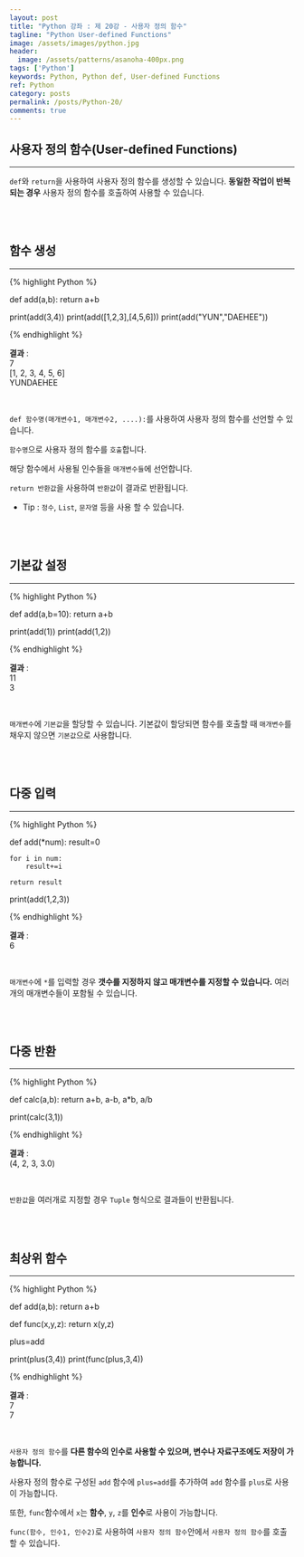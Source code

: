 ```yaml
---
layout: post
title: "Python 강좌 : 제 20강 - 사용자 정의 함수"
tagline: "Python User-defined Functions"
image: /assets/images/python.jpg
header:
  image: /assets/patterns/asanoha-400px.png
tags: ['Python']
keywords: Python, Python def, User-defined Functions
ref: Python
category: posts
permalink: /posts/Python-20/
comments: true
---
```


## 사용자 정의 함수(User-defined Functions) ##
----------

`def`와 `return`을 사용하여 사용자 정의 함수를 생성할 수 있습니다. **동일한 작업이 반복되는 경우** 사용자 정의 함수를 호출하여 사용할 수 있습니다.

<br>
<br>

## 함수 생성 ##
----------

{% highlight Python %}

def add(a,b):
    return a+b

print(add(3,4))
print(add([1,2,3],[4,5,6]))
print(add("YUN","DAEHEE"))


{% endhighlight %}

**결과**
:    
7<br>
[1, 2, 3, 4, 5, 6]<br>
YUNDAEHEE

<br>

`def 함수명(매개변수1, 매개변수2, ....):`를 사용하여 사용자 정의 함수를 선언할 수 있습니다.

`함수명`으로 사용자 정의 함수를 `호출`합니다.

해당 함수에서 사용될 인수들을 `매개변수들`에 선언합니다.

`return 반환값`을 사용하여 `반환값`이 결과로 반환됩니다.

* Tip : `정수`, `List`, `문자열` 등을 사용 할 수 있습니다.

<br>
<br>

## 기본값 설정 ##
----------

{% highlight Python %}

def add(a,b=10):
    return a+b

print(add(1))
print(add(1,2))

{% endhighlight %}

**결과**
:    
11<br>
3

<br>

`매개변수`에 `기본값`을 할당할 수 있습니다. 기본값이 할당되면 함수를 호출할 때 `매개변수`를 채우지 않으면 `기본값`으로 사용합니다.

<br>
<br>

## 다중 입력 ##
----------

{% highlight Python %}

def add(*num):
    result=0
    
    for i in num:
        result+=i

    return result

print(add(1,2,3))

{% endhighlight %}

**결과**
:    
6

<br>

`매개변수`에 `*`를 입력할 경우 **갯수를 지정하지 않고 매개변수를 지정할 수 있습니다.** 여러개의 매개변수들이 포함될 수 있습니다.

<br>
<br>

## 다중 반환 ##
----------

{% highlight Python %}

def calc(a,b):
    return a+b, a-b, a*b, a/b

print(calc(3,1))

{% endhighlight %}

**결과**
:    
(4, 2, 3, 3.0)<br>

<br>

`반환값`을 여러개로 지정할 경우 `Tuple` 형식으로 결과들이 반환됩니다.

<br>
<br>

## 최상위 함수 ##
----------

{% highlight Python %}

def add(a,b):
    return a+b

def func(x,y,z):
    return x(y,z)

plus=add

print(plus(3,4))
print(func(plus,3,4))

{% endhighlight %}

**결과**
:    
7<br>
7

<br>

`사용자 정의 함수`를 **다른 함수의 인수로 사용할 수 있으며, 변수나 자료구조에도 저장이 가능합니다.**

사용자 정의 함수로 구성된 `add` 함수에 `plus=add`를 추가하여 `add` 함수를 `plus`로 사용이 가능합니다.

또한, `func`함수에서 `x`는 **함수**, `y`, `z`를 **인수**로 사용이 가능합니다.

`func(함수, 인수1, 인수2)`로 사용하여 `사용자 정의 함수`안에서 `사용자 정의 함수`를 호출 할 수 있습니다.